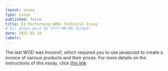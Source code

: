 ```yaml
---
layout: essay
type: essay
published: false
title: E3 Performing WODs Technical Essay
# All dates must be YYYY-MM-DD format!
date: 2021-02-18
labels:
---
```


The last WOD was Invoice1, which required you to use javascript to create a invoice of various products and their prices. For more details on the instructions of this essay, click <a href="https://dport96.github.io/ITM352/morea/060.expressions-operators/experience-preparing-for-WOD.html">this link</a>



